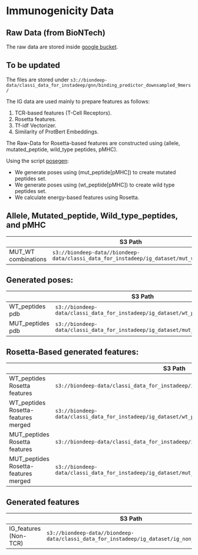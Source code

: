 # Immunogenicity Data

## Raw Data (from BioNTech)

The raw data are stored inside
[google bucket](<https://console.cloud.google.com/storage/browser/biondeep-data/optima/Datasrets_11_10_2021;tab=objects?pageState=(%22StorageObjectListTable%22:(%22f%22:%22%255B%255D%22))&authuser=0&project=biontech-tcr&prefix=&forceOnObjectsSortingFiltering=false&pli=1>).

## To be updated

The files are stored under
`s3://biondeep-data/classi_data_for_instadeep/gnn/binding_predictor_downsampled_9mers/`

The IG data are used mainly to prepare features as follows:

1. TCR-based features (T-Cell Receptors).
2. Rosetta features.
3. Tf-idf Vectorizer.
4. Similarity of ProtBert Embeddings.

The Raw-Data for Rosetta-based features are constructed using (allele, mutated_peptide, wild_type
peptides, pMHC).

Using the script
[posegen](https://gitlab.com/instadeep/bioai-group/biondeep-structure/-/blob/main/gnn/gnn/data_gen/pmhc/generate_pmhc.py):

- We generate poses using (mut_peptide[pMHC]) to create mutated peptides set.
- We generate poses using (wt_peptide[pMHC]) to create wild type peptides set.
- We calculate energy-based features using Rosetta.

## Allele, Mutated_peptide, Wild_type_peptides, and pMHC

|                     | S3 Path                                                                             |
| ------------------- | ----------------------------------------------------------------------------------- |
| MUT_WT combinations | `s3://biondeep-data//biondeep-data/classi_data_for_instadeep/ig_dataset/mut_wt.csv` |

## Generated poses:

|                  | S3 Path                                                                    |
| ---------------- | -------------------------------------------------------------------------- |
| WT_peptides pdb  | `s3://biondeep-data/classi_data_for_instadeep/ig_dataset/wt_peptides/pdb`  |
| MUT_peptides pdb | `s3://biondeep-data/classi_data_for_instadeep/ig_dataset/mut_peptides/pdb` |

## Rosetta-Based generated features:

|                                      | S3 Path                                                                                         |
| ------------------------------------ | ----------------------------------------------------------------------------------------------- |
| WT_peptides Rosetta features         | `s3://biondeep-data/classi_data_for_instadeep/ig_dataset/wt_peptides/score`                     |
| WT_peptides Rosetta-features merged  | `s3://biondeep-data/classi_data_for_instadeep/ig_dataset/wt_peptides/rosetta_wt_peptides.csv`   |
| MUT_peptides Rosetta features        | `s3://biondeep-data/classi_data_for_instadeep/ig_dataset/mut_peptides/score`                    |
| MUT_peptides Rosetta-features merged | `s3://biondeep-data/classi_data_for_instadeep/ig_dataset/mut_peptides/rosetta_mut_peptides.csv` |

## Generated features

|                       | S3 Path                                                                                 |
| --------------------- | --------------------------------------------------------------------------------------- |
| IG_features (Non-TCR) | `s3://biondeep-data//biondeep-data/classi_data_for_instadeep/ig_dataset/ig_non_tcr.csv` |
